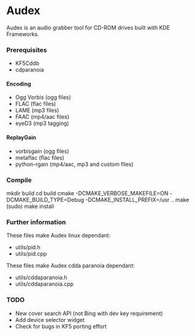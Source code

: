Audex
=====

Audex is an audio grabber tool for CD-ROM drives built with KDE Frameworks.

### Prerequisites

* KF5Cddb
* cdparanoia

#### Encoding

* Ogg Vorbis (ogg files)
* FLAC (flac files)
* LAME (mp3 files)
* FAAC (mp4/aac files)
* eyeD3 (mp3 tagging)

#### ReplayGain

* vorbisgain (ogg files)
* metaflac (flac files)
* python-rgain (mp4/aac, mp3 and custom files)

### Compile

  mkdir build
  cd build
  cmake -DCMAKE_VERBOSE_MAKEFILE=ON -DCMAKE_BUILD_TYPE=Debug -DCMAKE_INSTALL_PREFIX=/usr ..
  make
  (sudo) make install

### Further information

These files make Audex linux dependant:

* utils/pid.h
* utils/pid.cpp

These files make Audex cdda paranoia dependant:

* utils/cddaparanoia.h
* utils/cddaparanoia.cpp

### TODO
* New cover search API (not Bing with dev key requirement)
* Add device selector widget
* Check for bugs in KF5 porting effort

